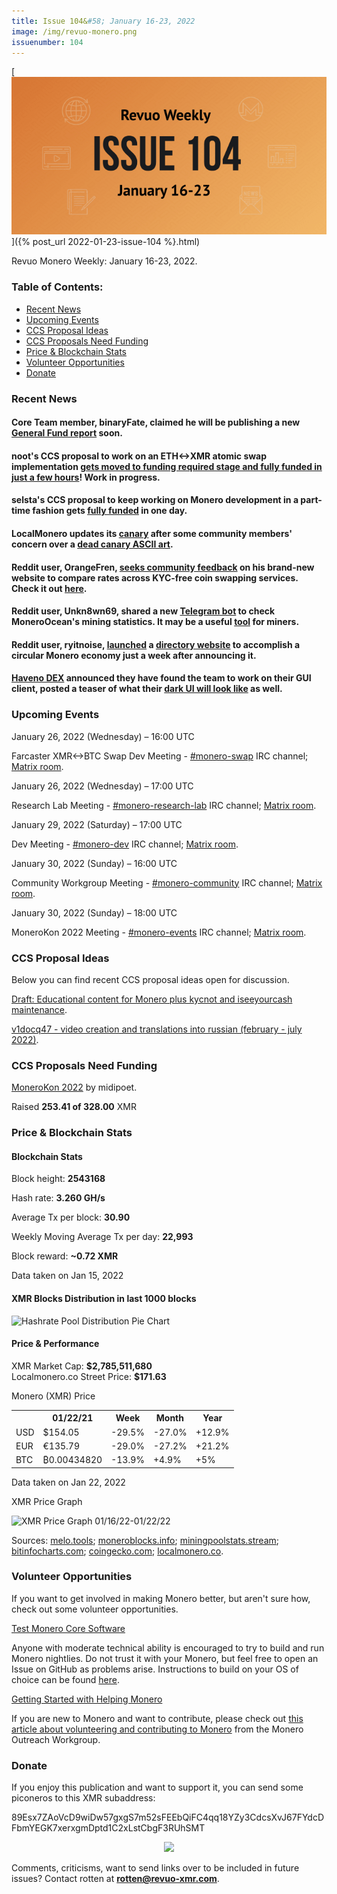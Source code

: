 ```yaml
---
title: Issue 104&#58; January 16-23, 2022
image: /img/revuo-monero.png
issuenumber: 104
---
```

[<img src="/img/img-issue104.png" alt="Revuo Monero Weekly #104 Slide" class="img-lead">]({% post_url 2022-01-23-issue-104 %}.html)

<p class="text-lead">Revuo Monero Weekly: January 16-23, 2022.</p>
<!--more-->

<h3>Table of Contents:</h3>
<ul class="contents">
    <li><a href="#news">Recent News</a></li>
    <li><a href="#events">Upcoming Events</a></li>
    <li><a href="#ideas">CCS Proposal Ideas</a></li>
    <li><a href="#proposals">CCS Proposals Need Funding</a></li>
    <li><a href="#stats">Price & Blockchain Stats</a></li>
    <li><a href="#volunteer">Volunteer Opportunities</a></li>
    <li><a href="#donate">Donate</a></li>
</ul>

<h3 id="news">Recent News</h3>

<div class="newsbyte">
    <h4>Core Team member, binaryFate, claimed he will be publishing a new <a href="https://libera.monerologs.net/monero-community/20220116#c64346" target="_blank">General Fund report</a> soon.</h4>
</div>

<div class="newsbyte">
    <h4>noot's CCS proposal to work on an ETH<->XMR atomic swap implementation <a href="https://ccs.getmonero.org/proposals/noot-eth-xmr-atomic-swap.html" target="_blank">gets moved to funding required stage and fully funded in just a few hours</a>! Work in progress.</h4>
</div>

<div class="newsbyte">
    <h4>selsta's CCS proposal to keep working on Monero development in a part-time fashion gets <a href="https://ccs.getmonero.org/proposals/selsta-4.html" target="_blank">fully funded</a> in one day.</h4>
</div>

<div class="newsbyte">
    <h4>LocalMonero updates its <a href="https://localmonero.co/canary" target="_blank">canary</a> after some community members' concern over a <a href="https://teddit.net/r/Monero/comments/s1qyf5/localmonero_dead_canary_the_dead_bird_just_means/" target="_blank">dead canary ASCII art</a>.</h4>
</div>

<div class="newsbyte">
    <h4>Reddit user, OrangeFren, <a href="https://teddit.net/r/Monero/comments/s5hrgw/orangefrencom_instant_exchange_comparison_with/" target="_blank">seeks community feedback</a> on his brand-new website to compare rates across KYC-free coin swapping services. Check it out <a href="https://orangefren.com/" target="_blank">here</a>.</h4>
</div>

<div class="newsbyte">
    <h4>Reddit user, Unkn8wn69, shared a new <a href="https://teddit.net/r/Monero/comments/s5z1uy/moneroocean_telegram_bot_v010/" target="_blank">Telegram bot</a> to check MoneroOcean's mining statistics. It may be a useful <a href="https://github.com/Unkn8wn69/moneroocean-telegram-bot/" target="_blank">tool</a> for miners</a>.</h4>
</div>

<div class="newsbyte">
    <h4>Reddit user, ryitnoise, <a href="https://teddit.net/r/Monero/comments/sacuxe/monericacom_a_directory_for_a_circular_monero/" target="_blank">launched</a> a <a href="https://monerica.com/" target="_blank">directory website</a> to accomplish a circular Monero economy just a week after announcing it.</h4>
</div>

<div class="newsbyte">
    <h4><a href="https://haveno.exchange/" target="_blank">Haveno DEX</a> announced they have found the team to work on their GUI client, posted a teaser of what their <a href="https://nitter.ca/HavenoDEX/status/1484459250877440001" target="_blank">dark UI will look like</a> as well.</h4>
</div>


<h3 id="events">Upcoming Events</h3>

<div class="event">
    <p class="date" markdown="1">January 26, 2022 (Wednesday) – 16:00 UTC</p>
    <p markdown="1">Farcaster XMR<->BTC Swap Dev Meeting - <a href="irc://irc.libera.chat/#monero-swap" target="_blank">#monero-swap</a> IRC channel; <a href="https://matrix.to/#/#monero-swap:monero.social" target="_blank">Matrix room</a>.</p>
</div>

<div class="event">
    <p class="date" markdown="1">January 26, 2022 (Wednesday) – 17:00 UTC</p>
    <p markdown="1">Research Lab Meeting - <a href="irc://irc.libera.chat/#monero-research-lab" target="_blank">#monero-research-lab</a> IRC channel; <a href="https://matrix.to/#/#monero-research-lab:monero.social" target="_blank">Matrix room</a>.</p>
</div>

<div class="event">
    <p class="date" markdown="1">January 29, 2022 (Saturday) – 17:00 UTC</p>
    <p markdown="1">Dev Meeting - <a href="irc://irc.libera.chat/#monero-dev" target="_blank">#monero-dev</a> IRC channel; <a href="https://matrix.to/#/#monero-dev:monero.social" target="_blank">Matrix room</a>.</p>
</div>

<div class="event">
    <p class="date" markdown="1">January 30, 2022 (Sunday) – 16:00 UTC</p>
    <p markdown="1">Community Workgroup Meeting - <a href="irc://irc.libera.chat/#monero-community" target="_blank">#monero-community</a> IRC channel; <a href="https://matrix.to/#/#monero-community:monero.social" target="_blank">Matrix room</a>.</p>
</div>

<div class="event">
    <p class="date" markdown="1">January 30, 2022 (Sunday) – 18:00 UTC</p>
    <p markdown="1">MoneroKon 2022 Meeting - <a href="irc://irc.libera.chat/#monero-events" target="_blank">#monero-events</a> IRC channel; <a href="https://matrix.to/#/#monero-events:monero.social" target="_blank">Matrix room</a>.</p>
</div>

<h3 id="ideas">CCS Proposal Ideas</h3>

<p>Below you can find recent CCS proposal ideas open for discussion.</p>

<div class="proposal">
<p><a href="https://repo.getmonero.org/monero-project/ccs-proposals/-/merge_requests/273" target="_blank">Draft: Educational content for Monero plus kycnot and iseeyourcash maintenance</a>.</p>
</div>

<div class="proposal">
<p><a href="https://repo.getmonero.org/monero-project/ccs-proposals/-/merge_requests/280" target="_blank">v1docq47 - video creation and translations into russian (february - july 2022)</a>.</p>
</div>

<h3 id="proposals">CCS Proposals Need Funding</h3>

<div class="proposal">
    <p><a href="https://ccs.getmonero.org/proposals/MoneroKon-2022-CCS.html" target="_blank">MoneroKon 2022</a> by midipoet.</p>
    <p>Raised <b>253.41 of 328.00</b> XMR</p>
</div>

<h3 id="stats">Price & Blockchain Stats</h3>

<h4 class="stat">Blockchain Stats</h4>

<div class="bcstats">
    <p>Block height: <b>2543168</b></p>
    <p>Hash rate: <b>3.260 GH/s</b></p>
    <p>Average Tx per block: <b>30.90</b></p>
    <p>Weekly Moving Average Tx per day: <b>22,993</b></p>
    <p>Block reward: <b>~0.72 XMR</b></p>
</div>
<p class="note">Data taken on Jan 15, 2022</p>

<h4 class="stat">XMR Blocks Distribution in last 1000 blocks</h4>
<p><img src="/static/revuo/img/content/hashrate-pool-distribution-0122.png" alt="Hashrate Pool Distribution Pie Chart"/></p>

<h4 class="stat" id="price-stat">Price & Performance</h4>

<div class="price-intro">XMR Market Cap: <b>$2,785,511,680</b><br/>Localmonero.co Street Price: <b>$171.63</b></div>

<p class="table-title">Monero (XMR) Price</p>
<table class="price-table">
  <tr class="row1">
    <th></th>
    <th>01/22/21</th>
    <th>Week</th>
    <th>Month</th>
    <th>Year</th>
  </tr>
  <tr>
    <td data-th="XMR to">USD</td>
    <td data-th="01/12/22">$154.05</td>
    <td data-th="Week" class="red">-29.5%</td>
    <td data-th="Month" class="red">-27.0%</td>
    <td data-th="Year" class="green">+12.9%</td>
  </tr>
  <tr class="row3">
    <td data-th="XMR to">EUR</td>
    <td data-th="01/22/22">€135.79</td>
    <td data-th="Week" class="red">-29.0%</td>
    <td data-th="Month" class="red">-27.2%</td>
    <td data-th="Year" class="green">+21.2%</td>
  </tr>
  <tr>
    <td data-th="XMR to">BTC</td>
    <td data-th="01/22/22">₿0.00434820</td>
    <td data-th="Week" class="red">-13.9%</td>
    <td data-th="Month" class="green">+4.9%</td>
    <td data-th="Year" class="green">+5%</td>
  </tr>
</table>
<p class="note">Data taken on Jan 22, 2022</p>

<p class="table-title">XMR Price Graph</p>

![XMR Price Graph 01/16/22-01/22/22](/static/revuo/img/content/weekly-chart-0122.png "XMR Price Graph 01/16/22-01/22/22") 

Sources: <a href="https://melo.tools/explorer/mainnet/" target="_blank">melo.tools</a>; <a href="https://moneroblocks.info/stats/transaction-stats" target="_blank">moneroblocks.info</a>; <a href="https://miningpoolstats.stream/monero" target="_blank">miningpoolstats.stream</a>; <a href="https://bitinfocharts.com/monero/" target="_blank">bitinfocharts.com</a>; <a href="https://www.coingecko.com/en/coins/monero" target="_blank">coingecko.com</a>; <a href="https://localmonero.co/statistics" target="_blank">localmonero.co</a>.

<h3 id="volunteer">Volunteer Opportunities</h3>

<p>If you want to get involved in making Monero better, but aren't sure how, check out some volunteer opportunities.</p>

<div class="newsbyte">
    <p class="date"><a href="https://github.com/monero-project/monero" target="_blank">Test Monero Core Software</a></p>
    <p>Anyone with moderate technical ability is encouraged to try to build and run Monero nightlies. Do not trust it with your Monero, but feel free to open an Issue on GitHub as problems arise. Instructions to build on your OS of choice can be found <a href="https://github.com/monero-project/monero#compiling-monero-from-source" target="_blank">here</a>. </p>
</div>

<div class="newsbyte">
    <p class="date"><a href="https://github.com/monero-project/monero" target="_blank">Getting Started with Helping Monero</a></p>
    <p>If you are new to Monero and want to contribute, please check out <a href="https://www.monerooutreach.org/stories/getting-started-helping-monero.php" target="_blank">this article about volunteering and contributing to Monero</a> from the Monero Outreach Workgroup. </p>
</div>

<h3 id="donate">Donate</h3>

<p markdown="1">If you enjoy this publication and want to support it, you can send some piconeros to this XMR subaddress:</p>

<p class="address" markdown="1">89Esx7ZAoVcD9wiDw57gxgS7m52sFEEbQiFC4qq18YZy3CdcsXvJ67FYdcDFbmYEGK7xerxgmDptd1C2xLstCbgF3RUhSMT</p>

<p><center><a href="monero:89Esx7ZAoVcD9wiDw57gxgS7m52sFEEbQiFC4qq18YZy3CdcsXvJ67FYdcDFbmYEGK7xerxgmDptd1C2xLstCbgF3RUhSMT" class="qr"><img src="/static/revuo/img/content/donate-monero.jpg" style="max-width: 200px;"/></a></center></p>

Comments, criticisms, want to send links over to be included in future issues? Contact rotten at **rotten@revuo-xmr.com**.
